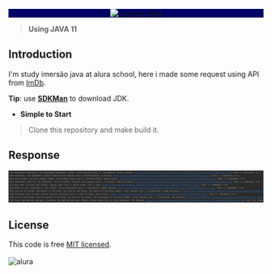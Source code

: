 <p style="background-color: #000066" align="center">
<a href="https://www.youtube.com/watch?v=D2NpRPs4CcE"><img src="https://www.alura.com.br/assets/img/imersao-java/imersao-logo.1676983691.svg" alt="Imersao-java"></a>
</p>

> **Using JAVA 11**

## Introduction

I'm study imersão java at alura school, here i made some request using API from <a href="https://imdb.com/">ImDb</a>.


**Tip**: use **[SDKMan](https://sdkman.io/jdks)** to download JDK.

- **Simple to Start**

> Clone this repository and make build it.

## Response

<img src="./img.png" alt="return-example">

## License

This code is free [MIT licensed](./LICENSE).
<br /><br/><img src="https://www.alura.com.br/assets/img/imersao-java/alura-logo.1676983691.svg" alt="alura">